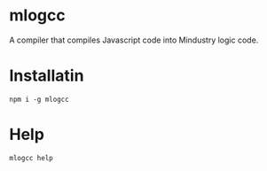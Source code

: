 # mlogcc

A compiler that compiles Javascript code into Mindustry logic code.

# Installatin

`npm i -g mlogcc`

# Help

`mlogcc help`
